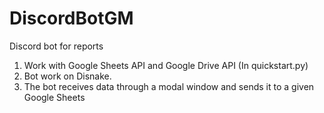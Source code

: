 # DiscordBotGM
Discord bot for reports

1. Work with Google Sheets API and Google Drive API (In quickstart.py)
2. Bot work on Disnake.
3. The bot receives data through a modal window and sends it to a given Google Sheets
